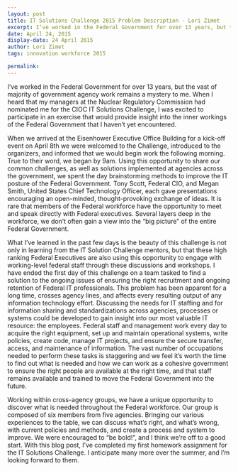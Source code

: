 ```yaml
---
layout: post
title: IT Solutions Challenge 2015 Problem Description - Lori Zimet
excerpt: I’ve worked in the Federal Government for over 13 years, but the vast of majority of government agency work remains a mystery to me. When I heard that my managers at the Nuclear Regulatory Commission had nominated me for the CIOC IT Solutions Challenge, I was excited to participate in an exercise that would provide insight into the inner workings of the Federal Government that I haven’t yet encountered.
date: April 24, 2015
display-date: 24 April 2015
author: Lori Zimet
tags: innovation workforce 2015

permalink: 
---
```

I’ve worked in the Federal Government for over 13 years, but the vast of majority of government agency work remains a mystery to me. When I heard that my managers at the Nuclear Regulatory Commission had nominated me for the CIOC IT Solutions Challenge, I was excited to participate in an exercise that would provide insight into the inner workings of the Federal Government that I haven’t yet encountered.

When we arrived at the Eisenhower Executive Office Building for a kick-off event on April 8th we were welcomed to the Challenge, introduced to the organizers, and informed that we would begin work the following morning. True to their word, we began by 9am. Using this opportunity to share our common challenges, as well as solutions implemented at agencies across the government, we spent the day brainstorming methods to improve the IT posture of the Federal Government. Tony Scott, Federal CIO, and Megan Smith, United States Chief Technology Officer, each gave presentations encouraging an open-minded, thought-provoking exchange of ideas. It is rare that members of the Federal workforce have the opportunity to meet and speak directly with Federal executives. Several layers deep in the workforce, we don’t often gain a view into the “big picture” of the entire Federal Government.

What I’ve learned in the past few days is the beauty of this challenge is not only in learning from the IT Solution Challenge mentors, but that these high ranking Federal Executives are also using this opportunity to engage with working-level federal staff through these discussions and workshops. I have ended the first day of this challenge on a team tasked to find a solution to the ongoing issues of ensuring the right recruitment and ongoing retention of Federal IT professionals. This problem has been apparent for a long time, crosses agency lines, and affects every resulting output of any information technology effort. Discussing the needs for IT staffing and for information sharing and standardizations across agencies, processes or systems could be developed to gain insight into our most valuable IT resource: the employees. Federal staff and management work every day to acquire the right equipment, set up and maintain operational systems, write policies, create code, manage IT projects, and ensure the secure transfer, access, and maintenance of information. The vast number of occupations needed to perform these tasks is staggering and we feel it’s worth the time to find out what is needed and how we can work as a cohesive government to ensure the right people are available at the right time, and that staff remains available and trained to move the Federal Government into the future.

Working within cross-agency groups, we have a unique opportunity to discover what is needed throughout the Federal workforce. Our group is composed of six members from five agencies. Bringing our various experiences to the table, we can discuss what’s right, and what’s wrong, with current policies and methods, and create a process and system to improve. We were encouraged to “be bold!”, and I think we’re off to a good start. With this blog post, I’ve completed my first homework assignment for the IT Solutions Challenge. I anticipate many more over the summer, and I’m looking forward to them.
